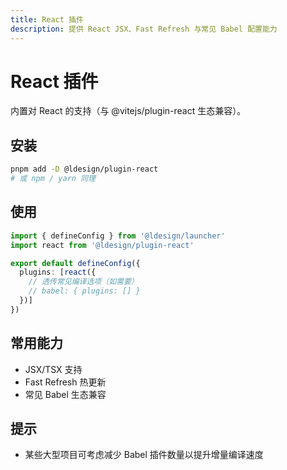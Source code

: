 ```yaml
---
title: React 插件
description: 提供 React JSX、Fast Refresh 与常见 Babel 配置能力
---
```


# React 插件

内置对 React 的支持（与 @vitejs/plugin-react 生态兼容）。

## 安装
```bash
pnpm add -D @ldesign/plugin-react
# 或 npm / yarn 同理
```

## 使用
```ts path=null start=null
import { defineConfig } from '@ldesign/launcher'
import react from '@ldesign/plugin-react'

export default defineConfig({
  plugins: [react({
    // 透传常见编译选项（如需要）
    // babel: { plugins: [] }
  })]
})
```

## 常用能力
- JSX/TSX 支持
- Fast Refresh 热更新
- 常见 Babel 生态兼容

## 提示
- 某些大型项目可考虑减少 Babel 插件数量以提升增量编译速度

